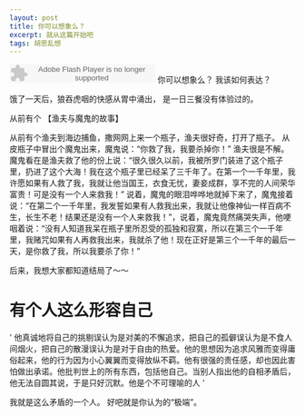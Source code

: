 ```yaml
---
layout: post
title: 你可以想象么？
excerpt: 就从这篇开始吧
tags: 胡思乱想
---
```


<embed src="http://www.xiami.com/widget/0_2926353/singlePlayer.swf" type="application/x-shockwave-flash" width="257" height="33" wmode="transparent"></embed>
你可以想象么？
我该如何表达？


饿了一天后，狼吞虎咽的快感从胃中涌出，
是一日三餐没有体验过的。



从前有个 【渔夫与魔鬼的故事】

从前有个渔夫到海边捕鱼，撒网网上来一个瓶子，渔夫很好奇，打开了瓶子。
从皮瓶子中冒出个魔鬼出来，魔鬼说：“你救了我，我要杀掉你！”
渔夫很是不解。魔鬼看在是渔夫救了他的份上说：“很久很久以前，我被所罗门装进了这个瓶子里，扔进了这个大海！我在这个瓶子里已经呆了三千年了。在第一个一千年里，我许愿如果有人救了我，我就让他当国王，衣食无忧，妻妾成群，享不完的人间荣华富贵！可是没有一个人来救我！”
说着，魔鬼的眼泪哗哗地就掉下来了，魔鬼接着说：“在第二个一千年里，我发誓如果有人救我出来，我就让他像神仙一样百病不生，长生不老！结果还是没有一个人来救我！”，说着，魔鬼竟然痛哭失声，他哽咽着说：“没有人知道我呆在瓶子里所忍受的孤独和寂寞，所以在第三个一千年里，我赌咒如果有人再救我出来，我就杀了他！现在正好是第三个一千年的最后一天，是你救了我，所以我要杀了你！”

后来，我想大家都知道结局了～～


有个人这么形容自己
===
'
他真诚地将自己的挑剔误认为是对美的不懈追求，把自己的孤僻误认为是不食人间烟火，把自己的散漫误认为是对于自由的热爱。他的思想因为追求风雅而变得庸俗起来，他的行为因为小心翼翼而变得放纵不羁。他有很强的责任感，却也因此害怕做出承诺。他批判世上的所有东西，包括他自己。当别人指出他的自相矛盾后，他无法自圆其说，于是只好沉默。他是个不可理喻的人
'

我就是这么矛盾的一个人。
好吧就是你认为的“极端”。